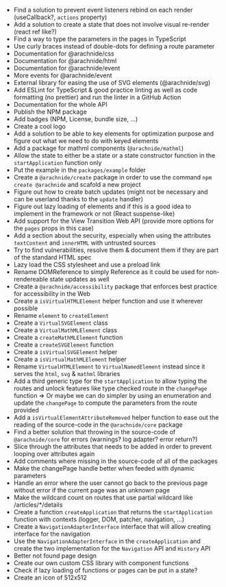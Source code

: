- Find a solution to prevent event listeners rebind on each render (useCallback?, `actions` property)
- Add a solution to create a state that does not involve visual re-render (react ref like?)
- Find a way to type the parameters in the pages in TypeScript
- Use curly braces instead of double-dots for defining a route parameter
- Documentation for @arachnide/css
- Documentation for @arachnide/html
- Documentation for @arachnide/event
- More events for @arachnide/event
- External library for easing the use of SVG elements (@arachnide/svg)
- Add ESLint for TypeScript & good practice linting as well as code formatting (no prettier) and run the linter in a GitHub Action
- Documentation for the whole API
- Publish the NPM package
- Add badges (NPM, License, bundle size, ...)
- Create a cool logo
- Add a solution to be able to key elements for optimization purpose and figure out what we need to do with keyed elements
- Add a package for mathml components (`@arachnide/mathml`)
- Allow the state to either be a state or a state constructor function in the `startApplication` function only
- Put the example in the `packages/example` folder
- Create a `@arachnide/create` package in order to use the command `npm create @arachnide` and scafold a new project
- Figure out how to create batch updates (might not be necessary and can be userland thanks to the `update` handler)
- Figure out lazy loading of elements and if this is a good idea to implement in the framework or not (React suspense-like)
- Add support for the View Transition Web API (provide more options for the `pages` props in this case)
- Add a section about the security, especially when using the attributes `textContent` and `innerHTML` with untrusted sources
- Try to find vulnerabilities, resolve them & document them if they are part of the standard HTML spec
- Lazy load the CSS stylesheet and use a preload link
- Rename DOMReference to simply Reference as it could be used for non-rendereable state updates as well
- Create a `@arachnide/accessibility` package that enforces best practice for accessibility in the Web
- Create a `isVirtualHTMLElement` helper function and use it wherever possible
- Rename `element` to `createElement`
- Create a `VirtualSVGElement` class
- Create a `VirtualMathMLElement` class
- Create a `createMathMLElement` function
- Create a `createSVGElement` function
- Create a `isVirtualSVGElement` helper
- Create a `isVirtualMathMLElement` helper
- Rename `VirtualHTMLElement` to `VirtualNamedElement` instead since it serves the `html`, `svg` & `mathml` libraries
- Add a third generic type for the `startApplication` to allow typing the routes and unlock features like type checked route in the `changePage` function => Or maybe we can do simpler by using an enumeration and update the `changePage` to compute the parameters from the route provided
- Add a `isVirtualElementAttributeRemoved` helper function to ease out the reading of the source-code in the `@arachnide/core` package
- Find a better solution that throwing in the source-code of `@arachnide/core` for errors (warnings? log adapter? error return?)
- Slice through the attributes that needs to be added in order to prevent looping over attributes again
- Add comments where missing in the source-code of all of the packages
- Make the changePage handle better when feeded with dynamic parameters
- Handle an error where the user cannot go back to the previous page without error if the current page was an unknown page
- Make the wildcard count on routes that use partial wildcard like /articles/*/details
- Create a function `createApplication` that returns the `startApplication` function with contexts (logger, DOM, patcher, navigation, ...)
- Create a `NavigationAdapterInterface` interface that will allow creating interface for the navigation
- Use the `NavigationAdapterInterface` in the `createApplication` and create the two implementation for the `Navigation` API and `History` API
- Better not found page design
- Create our own custom CSS library with component functions
- Check if lazy loading of functions or pages can be put in a state?
- Create an icon of 512x512
